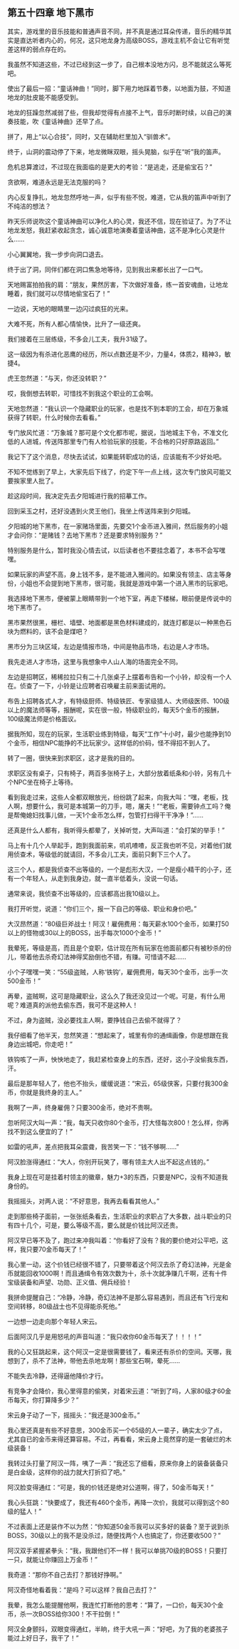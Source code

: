 ## 第五十四章 地下黑市


其实，游戏里的音乐技能和普通声音不同，并不真是通过耳朵传递，音乐的精华其实是直达听者内心的，何况，这只地龙身为高级BOSS，游戏主机不会让它有听觉差这样的弱点存在的。

我虽然不知道这些，不过已经到这一步了，自己根本没地方闪，总不能就这么等死吧。

使出了最后一招：“童话神曲！”同时，脚下用力地踩着节奏，以地面为鼓，不知道地龙的肚皮能不能感受到。

地龙的狂躁忽然减弱了些，但我却觉得有点接不上气，音乐时断时续，以自己的演奏技能，吹《童话神曲》还早了点。

拼了，用上“以心合技”，同时，又在辅助栏里加入“驯兽术”。

终于，山洞的震动停了下来，地龙微眯双眼，摇头晃脑，似乎在“听”我的笛声。

危机总算渡过，不过现在我面临的是更大的考验：“是逃走，还是偷宝石？”

贪欲啊，难道永远是无法克服的吗？

内心反复挣扎，地龙忽然呼地一声，似乎有些不悦，难道，它从我的笛声中听到了不纯洁的想法？

昨天乐师说吹这个童话神曲可以净化人的心灵，我还不信，现在验证了。为了不让地龙发怒，我赶紧收起贪念，诚心诚意地演奏着童话神曲，这不是净化心灵是什么……

小心翼翼地，我一步步向洞口退去。

终于出了洞，同伴们都在洞口焦急地等待，见到我出来都长出了一口气。

天地赐富拍拍我的肩：“朋友，果然厉害，下次做好准备，练一首安魂曲，让地龙睡着，我们就可以尽情地偷宝石了！”

一边说，天地的眼睛里一边闪过疯狂的光来。

大难不死，所有人都心情愉快，比升了一级还爽。

我们接着在三层练级，不多会儿工夫，我升31级了。

这一级因为有杀进化恶鹰的经历，所以点数还是不少，力量4，体质2，精神3，敏捷4。

虎王忽然道：“与天，你还没转职？”

哎，我倒想去转职，可惜找不到我这个职业的工会啊。

天地忽然道：“我认识一个隐藏职业的玩家，也是找不到本职的工会，却在万象城获得了转职，什么时候你去看看。”

专门放风忙道：“万象城？那可是个文化都市呢，据说，当地城主下令，不准文化低的人进城，传送阵那里专门有人检验玩家的技能，不合格的只好原路返回。”

我记下了这个消息，尽快去试试，如果能转职成功的话，应该能有不少好处吧。

不知不觉练到了早上，大家先后下线了，约定下午一点上线，这次专门放风可能又要挨家里人批了。

趁这段时间，我决定先去夕阳城进行我的招摹工作。

回到采玉之村，还好没遇到火灵王他们，我坐上传送阵来到夕阳城。

夕阳城的地下黑市，在一家赌场里面，先要交1个金币进入雅间，然后服务的小姐才会问你：“是赌钱？去地下黑市？还是要求特别服务？”

特别服务是什么，暂时我没心情去试，以后读者也不要挂念着了，本书不会写嘿嘿。

如果玩家的声望不高，身上钱不多，是不能进入雅间的。如果没有领主、店主等身份，小姐也不会提到地下黑市，很可能，我就是游戏中第一个进入黑市的玩家吧。

我选择地下黑市，便被蒙上眼睛带到一个地下室，再走下楼梯，眼前便是传说中的地下黑市了。

黑市果然很黑，栅栏、墙壁、地面都是黑色材料建成的，就连灯都是以一种黑色石块为燃料的，该不会是煤吧？

黑市分为三块区域，左边是情报市场，中间是物品市场，右边是人才市场。

我先走进人才市场，这里与我想象中人山人海的场面完全不同。

左边是招聘区，稀稀拉拉只有二十几张桌子上摆着布告和一个小铃，却没有一个人在。侦查了一下，小铃是让应聘者召唤雇主前来面试用的。

布告上招聘各式人才，有特级厨师、特级铁匠、专家级猎人、大师级医师、100级以上的魔法师等等，报酬呢，实在很一般，特级职业的，每天5个金币的报酬，100级魔法师是价格面议。

据我所知，现在的玩家，生活职业练到特级，每天“工作”十小时，最少也能挣到10个金币，相信NPC能挣的不比玩家少。这样低的价码，怪不得招不到人了。

转了一圈，很快来到求职区，这才是我的目的。

求职区没有桌子，只有椅子，两百多张椅子上，大部分放着纸条和小铃，另有几十个NPC坐在椅子上等待。

看到我走过来，这些人全都双眼放光，纷纷跳了起来，向我大叫：“嘿，老板，找人啊，想要什么，我可是本城第一的刀手，嗯，屠夫！”“老板，需要钟点工吗？俺是帮俺媳妇找事儿做，一天1个金币怎么样，包管打扫得干干净净！”……

还真是什么人都有，我听得头都晕了，关掉听觉，大声叫道：“会打架的举手！”

马上有十几个人举起手，跑到我面前来，叽叽喳喳，反正我也听不见，对着他们就用侦查术，等级低的就请回，不多会儿工夫，面前只剩下三个人了。

这三个人，都是我侦查不出等级的，一个是彪形大汉，一个是瘦小精干的小子，还有一个年轻人，从走到我身边，就一直半低着头，没说一句话。

通常来说，我侦查不出等级的，应该都高出我10级以上。

我打开听觉，说道：“你们三个，报一下自己的等级、职业和身价吧。”

大汉昂然道：“80级巨斧战士！阿汉！雇佣费用：每天薪水100个金币，如果打50以上的怪物或30以上的BOSS，出手每次1000个金币！”

我晕死，等级是高，而且是个变职，估计现在所有玩家在他面前都只有被秒杀的份儿，带着他去杀奇幻法神得奖励倒也不错，有赚。可惜请不起……

小个子嘿嘿一笑：“55级盗贼，人称‘铁钩’，雇佣费用，每天30个金币，出手一次500金币！”

再晕，盗贼啊，这可是隐藏职业，这么久了我还没见过一个呢。可是，有什么用呢？难道真的派他去偷东西，我可不是这种人！

不过，身为盗贼，没必要找主人啊，要挣钱自己去偷不就得了？

我仔细看了他半天，忽然笑道：“想起来了，城里有你的通缉画像，你是想跟在我身边出城吧，你走吧！”

铁钩咳了一声，怏怏地走了，我赶紧检查身上的东西，还好，这小子没偷我东西，汗。

最后是那年轻人了，他也不抬头，缓缓说道：“宋云，65级侠客，只要付我300金币，你就是我终身的主人。”

我啊了一声，终身雇佣？只要300金币，绝对不贵啊。

忽听阿汉大叫一声：“我，每天只收你80个金币，打大怪每次800！怎么样，你再找不到这么便宜的了！”

如雷的吼声，差点把我耳朵震聋，我苦笑一下：“钱不够啊……”

阿汉脸涨得通红：“大人，你别开玩笑了，哪有领主大人出不起这点钱的。”

我身上现在可是挂着村领主的徽章，魅力+3的东西，只要是NPC，没有不知道我身份的。

我摇摇头，对两人说：“不好意思，我再去看看其他人。”

走到那些椅子面前，一张张纸条看去，生活职业的求职占了大多数，战斗职业的只有四十几个，可是，要么等级不高，要么就是价钱比阿汉还贵。

阿汉早已等不及了，跑过来冲我叫着：“你看好了没有？我的要价绝对公平吧，这样，我只要70金币每天了！”

我心里一动，这个价钱已经很不错了，只要带着这个阿汉去杀了奇幻法神，光是金币就能回收1000啊！而且通缉令有效次数为十，杀十次就净赚几千啊，还有十件宝级装备和声望、功勋、正义值、佣兵经验！

我拼命提醒自己：“冷静，冷静，奇幻法神不是那么容易遇到，而且还有飞行宠和空间转移，80级战士也不见得能杀死他。”

一边想一边走向那个年轻人宋云。

后面阿汉几乎是用怒吼的声音叫道：“我只收你60金币每天了！！！！”

我的心又狂跳起来，这个阿汉一定是很需要钱了，看来还有杀价的空间。天哪，我想到了，杀不了法神，带他去杀地龙啊！那些宝石啊，晕死……

不能失去冷静，还得逼他降价才行。

有竞争才会降价，我心里得意的偷笑，对着宋云道：“听到了吗，人家80级才60金币每天，你打算降多少？”

宋云身子动了一下，摇摇头：“我还是300金币。”

我心里还真是有些不好意思，300金币买一个65级的人一辈子，确实太少了点，尤其自已的金币来得还算容易。不过，再看看，宋云身上竟然穿的是一套破烂的木级装备！

我转过头打量了阿汉一阵，咦了一声：“我还忘了细看，原来你身上的装备装备只是白金级，这样你的战力就大打折扣了吧。”

阿汉脸变得通红：“可是，我的价钱还是绝对公道啊，得了，50金币每天！”

我心头狂跳：“快要成了，我还有460个金币，再降一次价，我就可以得到这个80级的猛人！”

不过表面上还是装作不以为然：“你知道50金币我可以买多好的装备？至于说到杀BOSS，30级以上的我不是没杀过，随便找两个人也搞定了，你还要收500？”

阿汉双手紧握紧拳头：“我，我跟他们不一样！我可以单挑70级的BOSS！只要打一只，就能让你赚回上万金币！”

我奇道：“那你不自己去打？那钱好挣啊。”

阿汉奇怪地看着我：“是吗？可以这样？我自己去打？”

我晕，我怎么能提醒他啊，我连忙打断他的思考：“算了，一口价，每天30个金币，杀一次BOSS给你300！不干拉倒！”

阿汉全身颤抖，双眼变得通红，半晌，终于大吼一声：“好吧，为了我的老婆孩子能过上好日子，我干了！”





